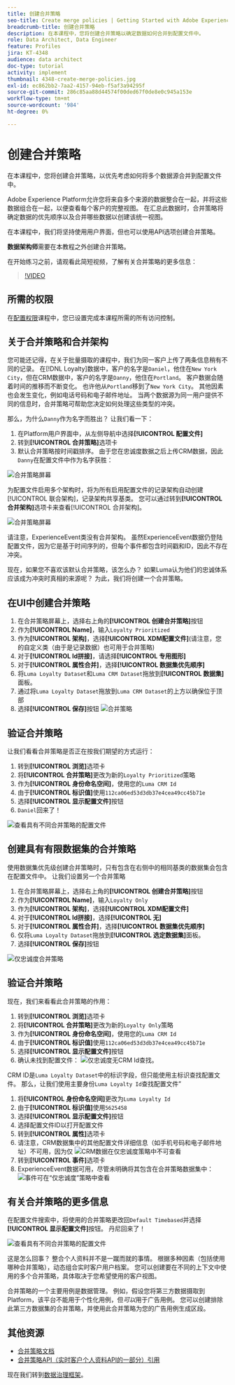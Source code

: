 ```yaml
---
title: 创建合并策略
seo-title: Create merge policies | Getting Started with Adobe Experience Platform for Data Architects and Data Engineers
breadcrumb-title: 创建合并策略
description: 在本课程中，您将创建合并策略以确定数据如何合并到配置文件中。
role: Data Architect, Data Engineer
feature: Profiles
jira: KT-4348
audience: data architect
doc-type: tutorial
activity: implement
thumbnail: 4348-create-merge-policies.jpg
exl-id: ec862bb2-7aa2-4157-94eb-f5af3a94295f
source-git-commit: 286c85aa88d44574f00ded67f0de8e0c945a153e
workflow-type: tm+mt
source-wordcount: '984'
ht-degree: 0%

---
```


# 创建合并策略

<!--20 min-->

在本课程中，您将创建合并策略，以优先考虑如何将多个数据源合并到配置文件中。

Adobe Experience Platform允许您将来自多个来源的数据整合在一起，并将这些数据组合在一起，以便查看每个客户的完整视图。 在汇总此数据时，合并策略将确定数据的优先顺序以及合并哪些数据以创建该统一视图。

在本课程中，我们将坚持使用用户界面，但也可以使用API选项创建合并策略。

**数据架构师**&#x200B;需要在本教程之外创建合并策略。

在开始练习之前，请观看此简短视频，了解有关合并策略的更多信息：
>[!VIDEO](https://video.tv.adobe.com/v/345074?learn=on&enablevpops&captions=chi_hans)

## 所需的权限

在[配置权限](configure-permissions.md)课程中，您已设置完成本课程所需的所有访问控制。

<!--* Permission items **[!UICONTROL Profile Management]** > **[!UICONTROL View Merge Policies]** and **[!UICONTROL Manage Merge Policies]**
* Permission item **[!UICONTROL Profile Management]** > **[!UICONTROL View Profiles]** and **[!UICONTROL Manage Profiles]**
* Permission item **[!UICONTROL Sandboxes]** > `Luma Tutorial`
* User-role access to the `Luma Tutorial Platform` product profile
-->

## 关于合并策略和合并架构

您可能还记得，在关于批量摄取的课程中，我们为同一客户上传了两条信息稍有不同的记录。 在[!DNL Loyalty]数据中，客户的名字是`Daniel`，他住在`New York City`，但在CRM数据中，客户的名字是`Danny`，他住在`Portland`。 客户数据会随着时间的推移而不断变化。 也许他从`Portland`移到了`New York City`。 其他因素也会发生变化，例如电话号码和电子邮件地址。 当两个数据源为同一用户提供不同的信息时，合并策略可帮助您决定如何处理这些类型的冲突。

那么，为什么`Danny`作为名字而胜出？ 让我们看一下：

1. 在Platform用户界面中，从左侧导航中选择&#x200B;**[!UICONTROL 配置文件]**
1. 转到&#x200B;**[!UICONTROL 合并策略]**&#x200B;选项卡
1. 默认合并策略按时间戳排序。 由于您在忠诚度数据之后上传CRM数据，因此`Danny`在配置文件中作为名字获胜：

![合并策略屏幕](assets/mergepolicies-default.png)

为配置文件启用多个架构时，将为所有启用配置文件的记录架构自动创建[!UICONTROL 联合架构]，记录架构共享基类。 您可以通过转到&#x200B;**[!UICONTROL 合并架构]**&#x200B;选项卡来查看[!UICONTROL 合并架构]。

![合并策略屏幕](assets/mergepolicies-unionSchema.png)

请注意，ExperienceEvent类没有合并架构。 虽然ExperienceEvent数据仍登陆配置文件，因为它是基于时间序列的，但每个事件都包含时间戳和ID，因此不存在冲突。

现在，如果您不喜欢该默认合并策略，该怎么办？ 如果Luma认为他们的忠诚体系应该成为冲突时真相的来源呢？ 为此，我们将创建一个合并策略。

## 在UI中创建合并策略

1. 在合并策略屏幕上，选择右上角的&#x200B;**[!UICONTROL 创建合并策略]**&#x200B;按钮
1. 作为&#x200B;**[!UICONTROL Name]**，输入`Loyalty Prioritized`
1. 作为&#x200B;**[!UICONTROL 架构]**，选择&#x200B;**[!UICONTROL XDM配置文件]**(请注意，您的自定义类（由于是记录数据）也可用于合并策略)
1. 对于&#x200B;**[!UICONTROL Id拼接]**，请选择&#x200B;**[!UICONTROL 专用图形]**
1. 对于&#x200B;**[!UICONTROL 属性合并]**，选择&#x200B;**[!UICONTROL 数据集优先顺序]**
1. 将`Luma Loyalty Dataset`和`Luma CRM Dataset`拖放到&#x200B;**[!UICONTROL 数据集]**&#x200B;面板。
1. 通过将`Luma Loyalty Dataset`拖放到`Luma CRM Dataset`的上方以确保位于顶部
1. 选择&#x200B;**[!UICONTROL 保存]**&#x200B;按钮
   <!--do i need to explain Private Graph? Is that GA?-->
   ![合并策略](assets/mergepolicies-newPolicy.png)

## 验证合并策略

让我们看看合并策略是否正在按我们期望的方式运行：

1. 转到&#x200B;**[!UICONTROL 浏览]**&#x200B;选项卡
1. 将&#x200B;**[!UICONTROL 合并策略]**&#x200B;更改为新的`Loyalty Prioritized`策略
1. 作为&#x200B;**[!UICONTROL 身份命名空间]**，使用您的`Luma CRM Id`
1. 由于&#x200B;**[!UICONTROL 标识值]**&#x200B;使用`112ca06ed53d3db37e4cea49cc45b71e`
1. 选择&#x200B;**[!UICONTROL 显示配置文件]**&#x200B;按钮
1. `Daniel`回来了！

![查看具有不同合并策略的配置文件](assets/mergepolicies-lookupProfileWithMergePolicy.png)

## 创建具有有限数据集的合并策略

使用数据集优先级创建合并策略时，只有包含在右侧中的相同基类的数据集会包含在配置文件中。 让我们设置另一个合并策略

1. 在合并策略屏幕上，选择右上角的&#x200B;**[!UICONTROL 创建合并策略]**&#x200B;按钮
1. 作为&#x200B;**[!UICONTROL Name]**，输入`Loyalty Only`
1. 作为&#x200B;**[!UICONTROL 架构]**，选择&#x200B;**[!UICONTROL XDM配置文件]**
1. 对于&#x200B;**[!UICONTROL Id拼接]**，选择&#x200B;**[!UICONTROL 无]**
1. 对于&#x200B;**[!UICONTROL 属性合并]**，选择&#x200B;**[!UICONTROL 数据集优先顺序]**
1. 仅将`Luma Loyalty Dataset`拖放到&#x200B;**[!UICONTROL 选定数据集]**&#x200B;面板。
1. 选择&#x200B;**[!UICONTROL 保存]**&#x200B;按钮

![仅忠诚度合并策略](assets/mergepolicies-loyaltyOnly.png)

## 验证合并策略

现在，我们来看看此合并策略的作用：

1. 转到&#x200B;**[!UICONTROL 浏览]**&#x200B;选项卡
1. 将&#x200B;**[!UICONTROL 合并策略]**&#x200B;更改为新的`Loyalty Only`策略
1. 作为&#x200B;**[!UICONTROL 身份命名空间]**，使用您的`Luma CRM Id`
1. 由于&#x200B;**[!UICONTROL 标识值]**&#x200B;使用`112ca06ed53d3db37e4cea49cc45b71e`
1. 选择&#x200B;**[!UICONTROL 显示配置文件]**&#x200B;按钮
1. 确认未找到配置文件：
   ![仅忠诚度无CRM Id查找。](assets/mergepolicies-loyaltyOnly-noCrmLookup.png)

CRM ID是`Luma Loyalty Dataset`中的标识字段，但只能使用主标识查找配置文件。 那么，让我们使用主要身份`Luma Loyalty Id`查找配置文件”

1. 将&#x200B;**[!UICONTROL 身份命名空间]**&#x200B;更改为`Luma Loyalty Id`
1. 由于&#x200B;**[!UICONTROL 标识值]**&#x200B;使用`5625458`
1. 选择&#x200B;**[!UICONTROL 显示配置文件]**&#x200B;按钮
1. 选择配置文件ID以打开配置文件
1. 转到&#x200B;**[!UICONTROL 属性]**&#x200B;选项卡
1. 请注意，CRM数据集中的其他配置文件详细信息（如手机号码和电子邮件地址）不可用，因为仅
   ![CRM数据在仅忠诚度策略中不可查看](assets/mergepolicies-loyaltyOnly-attributes.png)
1. 转到&#x200B;**[!UICONTROL 事件]**&#x200B;选项卡
1. ExperienceEvent数据可用，尽管未明确将其包含在合并策略数据集中：
   ![事件可在“仅忠诚度”策略中查看](assets/mergepolicies-loyaltyOnly-events.png)

## 有关合并策略的更多信息

在配置文件搜索中，将使用的合并策略更改回`Default Timebased`并选择&#x200B;**[!UICONTROL 显示配置文件]**&#x200B;按钮。 丹尼回来了！

![查看具有不同合并策略的配置文件](assets/mergepolicies-backToDanny.png)

这是怎么回事？ 整合个人资料并不是一蹴而就的事情。 根据多种因素（包括使用哪种合并策略），动态组合实时客户用户档案。 您可以创建要在不同的上下文中使用的多个合并策略，具体取决于您希望使用的客户视图。

合并策略的一个主要用例是数据管理。 例如，假设您将第三方数据摄取到Platform，该平台不能用于个性化用例，但&#x200B;_可以_&#x200B;用于广告用例。 您可以创建排除此第三方数据集的合并策略，并使用此合并策略为您的广告用例生成区段。

## 其他资源

* [合并策略文档](https://experienceleague.adobe.com/docs/experience-platform/profile/merge-policies/overview.html?lang=zh-Hans)
* [合并策略API（实时客户个人资料API的一部分）引用](https://www.adobe.io/experience-platform-apis/references/profile/#tag/Merge-policies)

现在我们转到[数据治理框架](apply-data-governance-framework.md)。
